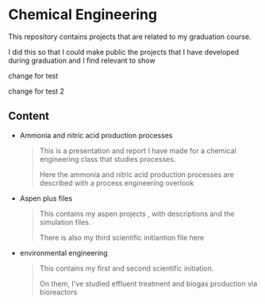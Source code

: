 # Chemical Engineering

This repository contains projects that are related to my graduation course. 

I did this so that I could make public the projects that I have developed during graduation and I find relevant to show 

change for test

change for test 2

## Content

- Ammonia and nitric acid production processes 

  > This is a presentation and report I have made for a chemical engineering class that studies processes. 
  >
  > Here the ammonia and nitric acid production processes are described with a process engineering overlook

- Aspen plus files

  > This contains my aspen projects , with descriptions and the simulation files. 
  >
  > There is also my third scientific initiantion file here

- environmental engineering

  > This contains my first and second scientific initiation. 
  >
  > On them, I've studied effluent treatment and biogas production via bioreactors

  
